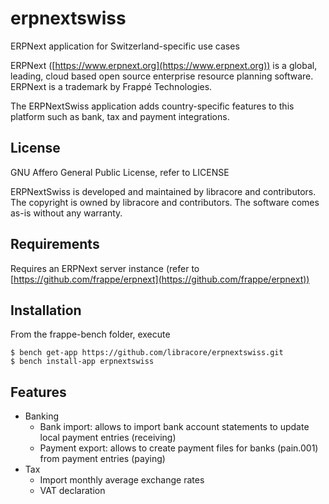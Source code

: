# erpnextswiss
ERPNext application for Switzerland-specific use cases

ERPNext ([https://www.erpnext.org](https://www.erpnext.org)) is a global, leading, cloud based
open source enterprise resource planning software. ERPNext is a trademark by Frappé Technologies.

The ERPNextSwiss application adds country-specific features to this platform such as 
bank, tax and payment integrations.

## License 
GNU Affero General Public License, refer to LICENSE

ERPNextSwiss is developed and maintained by libracore and contributors. 
The copyright is owned by libracore and contributors. 
The software comes as-is without any warranty.

## Requirements
Requires an ERPNext server instance (refer to [https://github.com/frappe/erpnext](https://github.com/frappe/erpnext))

## Installation
From the frappe-bench folder, execute

    $ bench get-app https://github.com/libracore/erpnextswiss.git
    $ bench install-app erpnextswiss

## Features 
* Banking
    * Bank import: allows to import bank account statements to update local payment entries (receiving)
    * Payment export: allows to create payment files for banks (pain.001) from payment entries (paying)
* Tax
    * Import monthly average exchange rates
    * VAT declaration
